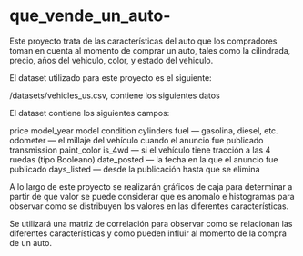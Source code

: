 # que_vende_un_auto-
Este proyecto trata de las características del auto que los compradores toman en cuenta al momento de comprar un auto, tales como la cilindrada, precio, años del vehiculo, color, y estado del vehiculo.

El dataset utilizado para este proyecto es el siguiente:

/datasets/vehicles_us.csv, contiene los siguientes datos

El dataset contiene los siguientes campos:

price
model_year
model
condition
cylinders
fuel — gasolina, diesel, etc.
odometer — el millaje del vehículo cuando el anuncio fue publicado
transmission
paint_color
is_4wd — si el vehículo tiene tracción a las 4 ruedas (tipo Booleano)
date_posted — la fecha en la que el anuncio fue publicado
days_listed — desde la publicación hasta que se elimina

A lo largo de este proyecto se realizarán gráficos de caja para determinar a partir de que valor se puede considerar que es anomalo e histogramas para observar como se distribuyen los valores en las diferentes características.

Se utilizará una matriz de correlación para observar como se relacionan las diferentes características y como pueden influir al momento de la compra de un auto.
